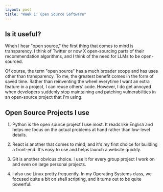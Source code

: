 ```yaml
---
layout: post
title: "Week 1: Open Source Software"
---
```



## Is it useful?
When I hear "open source," the first thing that comes to mind is transparency. I think of Twitter or now X open-sourcing parts of their recommendation algorithms, and I think of the need for LLMs to be open-sourced. 
<!--more-->
Of course, the term "open source" has a much broader scope and has uses other than transparency. To me, the greatest benefit comes in the form of saved time. Rather than reinventing the wheel everytime I want an extra feature in a project, I can reuse others' code. However, I do get annoyed when developers suddenly stop maintaining and patching vulnerabilities in an open-source project that I'm using. 

## Open Source Projects I use
1. Python is the open source project I use most. It reads like English and helps me focus on the actual problems at hand rather than low-level details.

2. React is another that comes to mind, and it's my first choice for building a front-end. It's easy to use and helps launch a website quickly.

3. Git is another obvious choice. I use it for every group project I work on and even on large personal projects.

4. I also use Linux pretty frequently. In my Operating Systems class, we focused quite a bit on shell scripting, and it turns out to be quite powerful.



